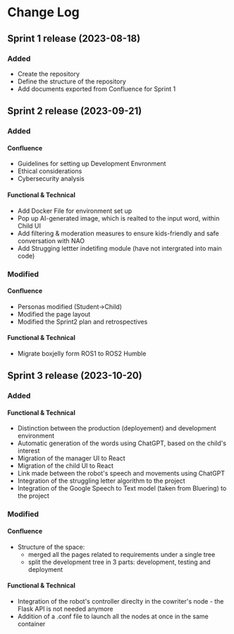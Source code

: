 
# Change Log

## Sprint 1 release (2023-08-18)
### Added
- Create the repository
- Define the structure of the repository
- Add documents exported from Confluence for Sprint 1


## Sprint 2 release (2023-09-21)
### Added
#### Confluence
- Guidelines for setting up Development Envronment
- Ethical considerations
- Cybersecurity analysis

#### Functional & Technical
- Add Docker File for environment set up 
- Pop up AI-generated image, which is realted to the input word, within Child UI
- Add filtering & moderation measures to ensure kids-friendly and safe conversation with NAO
- Add Strugging lettter indetifing module (have not intergrated into main code)
  
### Modified
#### Confluence
- Personas modified (Student->Child)
- Modified the page layout
- Modified the Sprint2 plan and retrospectives
#### Functional & Technical
- Migrate boxjelly form ROS1 to ROS2 Humble


## Sprint 3 release (2023-10-20)
### Added
#### Functional & Technical
- Distinction between the production (deployement) and development environment
- Automatic generation of the words using ChatGPT, based on the child's interest
- Migration of the manager UI to React
- Migration of the child UI to React
- Link made between the robot's speech and movements using ChatGPT
- Integration of the struggling letter algorithm to the project
- Integration of the Google Speech to Text model (taken from Bluering) to the project


### Modified
#### Confluence
- Structure of the space:
    - merged all the pages related to requirements under a single tree
    - split the development tree in 3 parts: development, testing and deployment
#### Functional & Technical
- Integration of the robot's controller direclty in the cowriter's node - the Flask API is not needed anymore
- Addition of a .conf file to launch all the nodes at once in the same container
